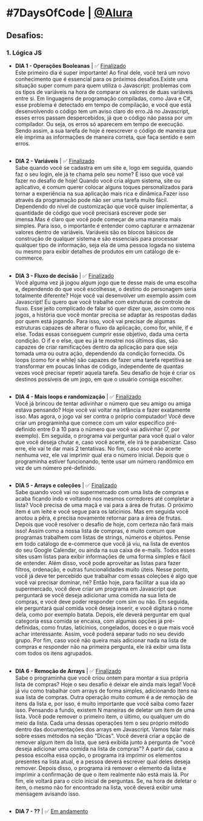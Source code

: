 # #7DaysOfCode | [@Alura](https://7daysofcode.io/)

## Desafios:

### 1. Lógica JS

* **DIA 1 - Operações Booleanas** | ✅ [Finalizado](https://github.com/maysalgalante/7DaysOfCode_Logica_JS/blob/ccc3f06c0cae2e6ee6676f78bdcc76cfbbf02060/dia1.js)<br> 
Este primeiro dia é super importante! Ao final dele, você terá um novo conhecimento que é essencial para os próximos desafios.Existe uma situação super comum para quem utiliza o Javascript: problemas com os tipos de variáveis na hora de comparar os valores de duas variáveis entre si. Em linguagens de programação compiladas, como Java e C#, esse problema é detectado em tempo de compilação, e você que está desenvolvendo o código tem um aviso claro do erro.Já no Javascript, esses erros passam despercebidos, já que o código não passa por um compilador. Ou seja, os erros só aparecem em tempo de execução. Sendo assim, a sua tarefa de hoje é reescrever o código de maneira que ele imprima as informações de maneira correta, que faça sentido e sem erros.
##
* **DIA 2 - Variáveis** | ✅ [Finalizado](https://github.com/maysalgalante/7DaysOfCode_Logica_JS/blob/d99ec9e98cacf438f25b70c432a62d5ed9f26796/dia2.js)<br> 
Sabe quando você se cadastra em um site e, logo em seguida, quando faz o seu login, ele já te chama pelo seu nome? É isso que você vai fazer no desafio de hoje!
Quando você cria algum sistema, site ou aplicativo, é comum querer colocar alguns toques personalizados para tornar a experiência na sua aplicação mais rica e dinâmica.Fazer isso através da programação pode não ser uma tarefa muito fácil. Dependendo do nível de customização que você quiser implementar, a quantidade de código que você precisará escrever pode ser imensa.Mas é claro que você pode começar de uma maneira mais simples. Para isso, o importante é entender como capturar e armazenar valores dentro de variáveis. Variáveis são os blocos básicos de construção de qualquer sistema e são essenciais para processar qualquer tipo de informação, seja ela de uma pessoa logada no sistema ou mesmo para exibir detalhes de produtos em um catálogo de e-commerce.
##
* **DIA 3 - Fluxo de decisão** | ✅ [Finalizado](https://github.com/maysalgalante/7DaysOfCode_Logica_JS/blob/8dcefe7964d23a614d426f8391403163f83b8117/dia3.js)<br> 
Você alguma vez já jogou algum jogo que te desse mais de uma escolha e, dependendo do que você escolhesse, o destino do personagem seria totalmente diferente?
Hoje você vai desenvolver um exemplo assim com Javascript! Eu quero que você trabalhe com estruturas de controle de fluxo. Esse jeito complicado de falar só quer dizer que, assim como nos jogos, a história que você montar precisa se adaptar às respostas dadas por quem está jogando. Para isso, você vai precisar de algumas estruturas capazes de alterar o fluxo da aplicação, como for, while, if e else. Todas essas conseguem cumprir esse objetivo, dada uma certa condição. O if e o else, que eu já te mostrei nos últimos dias, são capazes de criar ramificações dentro da aplicação para que seja tomada uma ou outra ação, dependendo da condição fornecida. Os loops (como for e while) são capazes de fazer uma tarefa repetitiva se transformar em poucas linhas de código, independente de quantas vezes você precisar repetir aquela tarefa. Seu desafio de hoje é criar os destinos possíveis de um jogo, em que o usuário consiga escolher.
##
* **DIA 4 - Mais loops e randomização** | ✅ [Finalizado](https://github.com/maysalgalante/7DaysOfCode_Logica_JS/blob/8dcefe7964d23a614d426f8391403163f83b8117/dia4.js)<br> 
Você já brincou de tentar adivinhar o número que seu amigo ou amiga estava pensando? Hoje você vai voltar na infância e fazer exatamente isso. Mas agora, o jogo vai ser contra o próprio computador! Você deve criar um programinha que comece com um valor específico pré-definido entre 0 a 10 para o número que você vai adivinhar (7, por exemplo). Em seguida, o programa vai perguntar para você qual o valor que você deseja chutar e, caso você acerte, ele irá te parabenizar. Caso erre, ele vai te dar mais 2 tentativas. No fim, caso você não acerte nenhuma vez, ele vai imprimir qual era o número inicial. Depois que o programinha estiver funcionando, tente usar um número randômico em vez de um número pré-definido.
##
* **DIA 5 - Arrays e coleções** | ✅ [Finalizado](https://github.com/maysalgalante/7DaysOfCode_Logica_JS/blob/8dcefe7964d23a614d426f8391403163f83b8117/dia5.js)<br> 
Sabe quando você vai no supermercado com uma lista de compras e acaba ficando indo e voltando nos mesmos corredores até completar a lista? Você precisa de uma maçã e vai para a área de frutas. O próximo item é um leite e você segue para os laticínios. Mas em seguida você anotou a pêra, e precisa novamente retornar para a área de frutas. Depois que você resolver o desafio de hoje, com certeza não fará mais isso! Assim como a nossa lista de compras, é muito comum que programas trabalhem com listas de strings, números e objetos. Pense em todo catálogo de e-commerce que você já viu, na lista de eventos do seu Google Calendar, ou ainda na sua caixa de e-mails. Todos esses sites usam listas para exibir informações de uma forma simples e fácil de entender. Além disso, você pode aproveitar as listas para fazer filtros, ordenação, e outras funcionalidades muito úteis. Nesse ponto, você já deve ter percebido que trabalhar com essas coleções é algo que você vai precisar dominar, né?
Então hoje, para facilitar a sua ida ao supermercado, você deve criar um programa em Javascript que perguntará se você deseja adicionar uma comida na sua lista de compras, e você deve poder responder com sim ou não. Em seguida, ele perguntará qual comida você deseja inserir, e você digitará o nome dela, como por exemplo batata.
Depois, ele deverá perguntar em qual categoria essa comida se encaixa, com algumas opções já pré-definidas, como frutas, laticínios, congelados, doces e o que mais você achar interessante. Assim, você poderá separar tudo no seu devido grupo. Por fim, caso você não queira mais adicionar nada na lista de compras e responder não na primeira pergunta, ele irá exibir uma lista com todos os itens agrupados.
##
* **DIA 6 - Remoção de Arrays** | ✅ [Finalizado](https://github.com/maysalgalante/7DaysOfCode_Logica_JS/blob/8dcefe7964d23a614d426f8391403163f83b8117/dia6.js)<br> 
Sabe o programinha que você criou ontem para montar a sua própria lista de compras? Hoje o seu desafio é deixar ele ainda mais legal! Você já viu como trabalhar com arrays de forma simples, adicionando itens na sua lista de compras. Outra operação muito comum é a de remoção de itens da lista e, por isso, é muito importante que você saiba como fazer isso. Pensando a fundo, existem N maneiras de deletar um item de uma lista. Você pode remover o primeiro item, o último, ou qualquer um do meio da lista. Cada uma dessas operações tem o seu próprio método dentro das documentações dos arrays em Javascript. Vamos falar mais sobre esses métodos na seção "Dicas".
Você deverá criar a opção de remover algum item da lista, que será exibida junto à pergunta de "você deseja adicionar uma comida na lista de compras"? A partir daí, caso a pessoa escolha essa opção, o programa irá imprimir os elementos presentes na lista atual, e a pessoa deverá escrever qual deles deseja remover. Depois disso, o programa irá remover o elemento da lista e imprimir a confirmação de que o item realmente não está mais lá. Por fim, ele voltará para o ciclo inicial de perguntas.
Se, na hora de deletar o item, o mesmo não for encontrado na lista, você deverá exibir uma mensagem avisando isso.
##
* **DIA 7 - ??** | ✅ [Em andamento](https://github.com/maysalgalante/7DaysOfCode_Logica_JS/blob/8dcefe7964d23a614d426f8391403163f83b8117/dia7.js)<br> 
##
